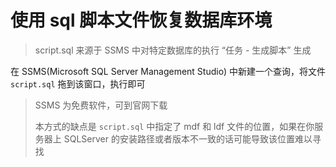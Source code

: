 # 使用 sql 脚本文件恢复数据库环境

> script.sql 来源于 SSMS 中对特定数据库的执行 “任务 - 生成脚本” 生成

在 SSMS(Microsoft SQL Server Management Studio) 中新建一个查询，将文件 `script.sql` 拖到该窗口，执行即可

> SSMS 为免费软件，可到官网下载
>
> 本方式的缺点是 `script.sql` 中指定了 mdf 和 ldf 文件的位置，如果在你服务器上 SQLServer 的安装路径或者版本不一致的话可能导致该位置难以寻找